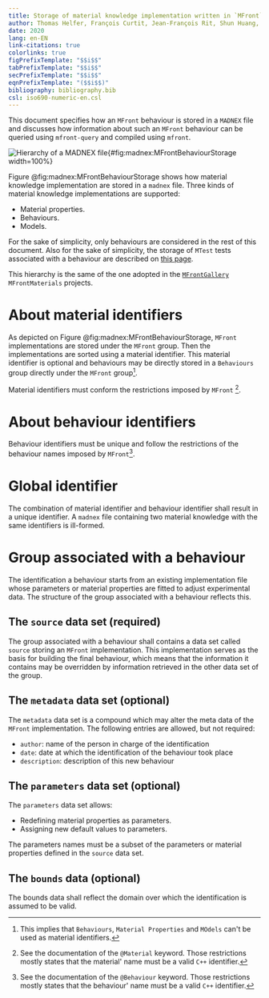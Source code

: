 ```yaml
---
title: Storage of material knowledge implementation written in `MFront` in `MADNEX` files and usage
author: Thomas Helfer, François Curtit, Jean-François Rit, Shun Huang, Charles Toulemonde
date: 2020
lang: en-EN
link-citations: true
colorlinks: true
figPrefixTemplate: "$$i$$"
tabPrefixTemplate: "$$i$$"
secPrefixTemplate: "$$i$$"
eqnPrefixTemplate: "($$i$$)"
bibliography: bibliography.bib
csl: iso690-numeric-en.csl
---
```


<!--
pandoc -f markdow+tex_math_single_backslash -F pandoc-crossref mfront-behaviours-storage.md -o mfront-behaviours-storage.md
-->

This document specifies how an `MFront` behaviour is stored in a
`MADNEX` file and discusses how information about such an `MFront`
behaviour can be queried using `mfront-query` and compiled using
`mfront`.

![Hierarchy of a `MADNEX` file](img/MFrontBehaviourStorage.svg "Hierarchy of a `MADNEX` file"){#fig:madnex:MFrontBehaviourStorage width=100%}

Figure @fig:madnex:MFrontBehaviourStorage shows how material knowledge
implementation are stored in a `madnex` file. Three kinds of material
knowledge implementations are supported:

- Material properties.
- Behaviours.
- Models.

For the sake of simplicity, only behaviours are considered in the rest
of this document. Also for the sake of simplicity, the storage of
`MTest` tests associated with a behaviour are described on [this
page](mtest-tests-storage.html).

This hierarchy is the same of the one adopted in the
[`MFrontGallery`](https://github.com/thelfer/MFrontGallery)
`MFrontMaterials` projects.

# About material identifiers

As depicted on Figure @fig:madnex:MFrontBehaviourStorage, `MFront`
implementations are stored under the `MFront` group. Then the
implementations are sorted using a material identifier. This material
identifier is optional and behaviours may be directly stored in a
`Behaviours` group directly under the `MFront` group[^1].

Material identifiers must conform the restrictions imposed by `MFront`
[^2].

[^1]: This implies that `Behaviours`, `Material Properties` and `MOdels`
  can't be used as material identifiers.
[^2]: See the documentation of the `@Material` keyword. Those
  restrictions mostly states that the material' name must be a valid
  `C++` identifier.

# About behaviour identifiers

Behaviour identifiers must be unique and follow the restrictions of the
behaviour names imposed by `MFront`[^3].

[^3]: See the documentation of the `@Behaviour` keyword. Those
  restrictions mostly states that the behaviour' name must be a valid
  `C++` identifier.

# Global identifier

The combination of material identifier and behaviour identifier shall
result in a unique identifier. A `madnex` file containing two material
knowledge with the same identifiers is ill-formed.

# Group associated with a behaviour

The identification a behaviour starts from an existing implementation
file whose parameters or material properties are fitted to adjust
experimental data. The structure of the group associated with a
behaviour reflects this.

## The `source` data set (required)

The group associated with a behaviour shall contains a data set called
`source` storing an `MFront` implementation. This implementation serves
as the basis for building the final behaviour, which means that the
information it contains may be overridden by information retrieved in
the other data set of the group.

## The `metadata` data set (optional)

The `metadata` data set is a compound which may alter the meta data of
the `MFront` implementation. The following entries are allowed, but not
required:

- `author`: name of the person in charge of the identification
- `date`: date at which the identification of the behaviour took place
- `description`: description of this new behaviour

## The `parameters` data set (optional)

The `parameters` data set allows:

- Redefining material properties as parameters.
- Assigning new default values to parameters.

The parameters names must be a subset of the parameters or material
properties defined in the `source` data set.

## The `bounds` data  (optional)

The bounds data shall reflect the domain over which the identification
is assumed to be valid.
